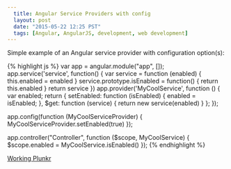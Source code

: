 ```yaml
---
  title: Angular Service Providers with config
  layout: post
  date: "2015-05-22 12:25 PST"
  tags: [Angular, AngularJS, development, web development]
---
```


Simple example of an Angular service provider with configuration option(s):
<!-- more -->

{% highlight js %}
  var app = angular.module("app", []);
  app.service('service', function() {
    var service = function (enabled) {
      this.enabled = enabled
    }
    service.prototype.isEnabled = function() {
      return this.enabled
    }
    return service
  })
  app.provider('MyCoolService', function () {
    var enabled;
    return {
      setEnabled: function (isEnabled) {
        enabled = isEnabled;
      },
      $get: function (service) {
        return new service(enabled)
      }
    };
  });

  app.config(function (MyCoolServiceProvider) {
    MyCoolServiceProvider.setEnabled(true)
  });

  app.controller("Controller", function ($scope, MyCoolService) {
    $scope.enabled = MyCoolService.isEnabled()
  });
{% endhighlight %}

<a href="http://plnkr.co/edit/A8g7DbE34KHXwJuH7ppC?p=preview" rel="nofollow" target="_blank">Working Plunkr</a>